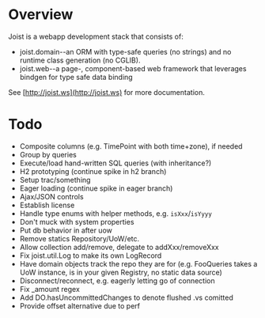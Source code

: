 
Overview
========

Joist is a webapp development stack that consists of:

* joist.domain--an ORM with type-safe queries (no strings) and no runtime class generation (no CGLIB).
* joist.web--a page-, component-based web framework that leverages bindgen for type safe data binding

See [http://joist.ws](http://joist.ws) for more documentation.

Todo
====

* Composite columns (e.g. TimePoint with both time+zone), if needed
* Group by queries
* Execute/load hand-written SQL queries (with inheritance?)
* H2 prototyping (continue spike in h2 branch)
* Setup trac/something
* Eager loading (continue spike in eager branch)
* Ajax/JSON controls
* Establish license
* Handle type enums with helper methods, e.g. `isXxx`/`isYyyy`
* Don't muck with system properties
* Put db behavior in after uow
* Remove statics Repository/UoW/etc.
* Allow collection add/remove, delegate to addXxx/removeXxx
* Fix joist.util.Log to make its own LogRecord
* Have domain objects track the repo they are for (e.g. FooQueries takes a UoW instance, is in your given Registry, no static data source)
* Disconnect/reconnect, e.g. eagerly letting go of connection
* Fix _amount regex
* Add DO.hasUncommittedChanges to denote flushed .vs comitted
* Provide offset alternative due to perf

